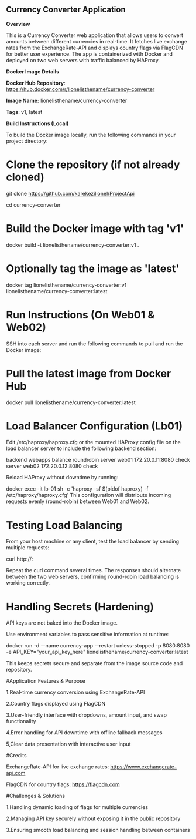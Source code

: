 ## Currency Converter Application

**Overview**

This is a Currency Converter web application that allows users to convert amounts between different currencies in real-time. It fetches live exchange rates from the ExchangeRate-API and displays country flags via FlagCDN for better user experience. The app is containerized with Docker and deployed on two web servers with traffic balanced by HAProxy.

**Docker Image Details**

**Docker Hub Repository**: https://hub.docker.com/r/lionelisthename/currency-converter

**Image Name:** lionelisthename/currency-converter

**Tags**: v1, latest

**Build Instructions (Local)**

To build the Docker image locally, run the following commands in your project directory:

# Clone the repository (if not already cloned)

git clone https://github.com/karekezilionel/ProjectApi

cd currency-converter

# Build the Docker image with tag 'v1'

docker build -t lionelisthename/currency-converter:v1 .

# Optionally tag the image as 'latest'

docker tag lionelisthename/currency-converter:v1 lionelisthename/currency-converter:latest

# Run Instructions (On Web01 & Web02)

SSH into each server and run the following commands to pull and run the Docker image:


# Pull the latest image from Docker Hub

docker pull lionelisthename/currency-converter:latest



# Load Balancer Configuration (Lb01)

Edit /etc/haproxy/haproxy.cfg or the mounted HAProxy config file on the load balancer server to include the following backend section:

backend webapps
    balance roundrobin
    server web01 172.20.0.11:8080 check
    server web02 172.20.0.12:8080 check
    
Reload HAProxy without downtime by running:

docker exec -it lb-01 sh -c 'haproxy -sf $(pidof haproxy) -f /etc/haproxy/haproxy.cfg'
This configuration will distribute incoming requests evenly (round-robin) between Web01 and Web02.

# Testing Load Balancing

From your host machine or any client, test the load balancer by sending multiple requests:

curl http://<load-balancer-ip>:<port>

Repeat the curl command several times. The responses should alternate between the two web servers, confirming round-robin load balancing is working correctly.

# Handling Secrets (Hardening)

API keys are not baked into the Docker image.

Use environment variables to pass sensitive information at runtime:


docker run -d --name currency-app --restart unless-stopped -p 8080:8080 \
-e API_KEY="your_api_key_here" lionelisthename/currency-converter:latest

This keeps secrets secure and separate from the image source code and repository.

#Application Features & Purpose

1.Real-time currency conversion using ExchangeRate-API

2.Country flags displayed using FlagCDN

3.User-friendly interface with dropdowns, amount input, and swap functionality

4.Error handling for API downtime with offline fallback messages

5,Clear data presentation with interactive user input

#Credits

ExchangeRate-API for live exchange rates: https://www.exchangerate-api.com

FlagCDN for country flags: https://flagcdn.com

#Challenges & Solutions

1.Handling dynamic loading of flags for multiple currencies

2.Managing API key securely without exposing it in the public repository

3.Ensuring smooth load balancing and session handling between containers
